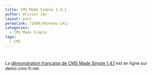 ```yaml
---
title: CMS Made Simple 1.4.1
author: Olivier Jan
layout: post
permalink: /2008/09/msms-141/
categories:
  - CMS Made Simple
tags:
  - CMS
---
```

# 

La [démonstration française de CMS Made Simple 1.4.1][1] est en ligne sur demo.cms-fr.net.

 [1]: /demo/cmsms